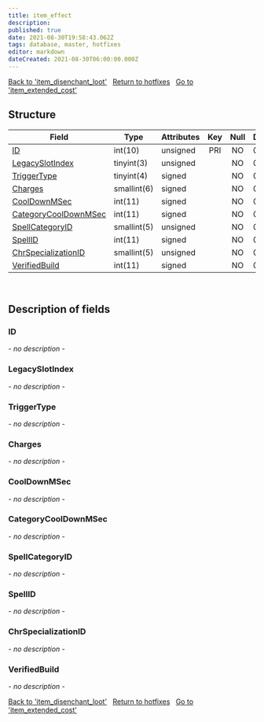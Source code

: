 ```yaml
---
title: item_effect
description: 
published: true
date: 2021-08-30T19:58:43.062Z
tags: database, master, hotfixes
editor: markdown
dateCreated: 2021-08-30T06:00:00.000Z
---
```


<a href="https://dev.trinitycore.info/en/database/master/hotfixes/item_disenchant_loot" class="mt-5 v-btn v-btn--depressed v-btn--flat v-btn--outlined theme--light v-size--default darkblue--text text--lighten-3"><span class="v-btn__content"><i aria-hidden="true" class="v-icon notranslate v-icon--left mdi mdi-arrow-left theme--light"></i><span>Back to 'item_disenchant_loot'</span></span></a>&nbsp;&nbsp;&nbsp;<a href="https://dev.trinitycore.info/en/database/master/hotfixes/home" class="mt-5 v-btn v-btn--depressed v-btn--flat v-btn--outlined theme--light v-size--default darkblue--text text--lighten-3"><span class="v-btn__content"><i aria-hidden="true" class="v-icon notranslate v-icon--left mdi mdi-home-outline theme--light"></i><span>Return to hotfixes</span></span></a>&nbsp;&nbsp;&nbsp;<a href="https://dev.trinitycore.info/en/database/master/hotfixes/item_extended_cost" class="mt-5 v-btn v-btn--depressed v-btn--flat v-btn--outlined theme--light v-size--default darkblue--text text--lighten-3"><span class="v-btn__content"><span>Go to 'item_extended_cost'</span><i aria-hidden="true" class="v-icon notranslate v-icon--right mdi mdi-arrow-right theme--light"></i></span></a>

## Structure

| Field | Type | Attributes | Key | Null | Default | Extra | Comment |
| --- | --- | --- | :---: | :---: | --- | --- | --- |
| [ID](#id) | int(10) | unsigned | PRI | NO | 0 |  |  |
| [LegacySlotIndex](#legacyslotindex) | tinyint(3) | unsigned |  | NO | 0 |  |  |
| [TriggerType](#triggertype) | tinyint(4) | signed |  | NO | 0 |  |  |
| [Charges](#charges) | smallint(6) | signed |  | NO | 0 |  |  |
| [CoolDownMSec](#cooldownmsec) | int(11) | signed |  | NO | 0 |  |  |
| [CategoryCoolDownMSec](#categorycooldownmsec) | int(11) | signed |  | NO | 0 |  |  |
| [SpellCategoryID](#spellcategoryid) | smallint(5) | unsigned |  | NO | 0 |  |  |
| [SpellID](#spellid) | int(11) | signed |  | NO | 0 |  |  |
| [ChrSpecializationID](#chrspecializationid) | smallint(5) | unsigned |  | NO | 0 |  |  |
| [VerifiedBuild](#verifiedbuild) | int(11) | signed |  | NO | 0 |  |  |
&nbsp;
## Description of fields

### ID
*- no description -*
&nbsp;

### LegacySlotIndex
*- no description -*
&nbsp;

### TriggerType
*- no description -*
&nbsp;

### Charges
*- no description -*
&nbsp;

### CoolDownMSec
*- no description -*
&nbsp;

### CategoryCoolDownMSec
*- no description -*
&nbsp;

### SpellCategoryID
*- no description -*
&nbsp;

### SpellID
*- no description -*
&nbsp;

### ChrSpecializationID
*- no description -*
&nbsp;

### VerifiedBuild
*- no description -*
&nbsp;

<a href="https://dev.trinitycore.info/en/database/master/hotfixes/item_disenchant_loot" class="mt-5 v-btn v-btn--depressed v-btn--flat v-btn--outlined theme--light v-size--default darkblue--text text--lighten-3"><span class="v-btn__content"><i aria-hidden="true" class="v-icon notranslate v-icon--left mdi mdi-arrow-left theme--light"></i><span>Back to 'item_disenchant_loot'</span></span></a>&nbsp;&nbsp;&nbsp;<a href="https://dev.trinitycore.info/en/database/master/hotfixes/home" class="mt-5 v-btn v-btn--depressed v-btn--flat v-btn--outlined theme--light v-size--default darkblue--text text--lighten-3"><span class="v-btn__content"><i aria-hidden="true" class="v-icon notranslate v-icon--left mdi mdi-home-outline theme--light"></i><span>Return to hotfixes</span></span></a>&nbsp;&nbsp;&nbsp;<a href="https://dev.trinitycore.info/en/database/master/hotfixes/item_extended_cost" class="mt-5 v-btn v-btn--depressed v-btn--flat v-btn--outlined theme--light v-size--default darkblue--text text--lighten-3"><span class="v-btn__content"><span>Go to 'item_extended_cost'</span><i aria-hidden="true" class="v-icon notranslate v-icon--right mdi mdi-arrow-right theme--light"></i></span></a>

